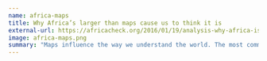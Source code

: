 ```yaml
---
name: africa-maps
title: Why Africa’s larger than maps cause us to think it is
external-url: https://africacheck.org/2016/01/19/analysis-why-africa-is-larger-than-maps-make-us-think-it-is/
image: africa-maps.png
summary: "Maps influence the way we understand the world. The most common map projection is a relic from the Euro-centric colonial days - and as a result Africa appears smaller than it actually is."
---
```

